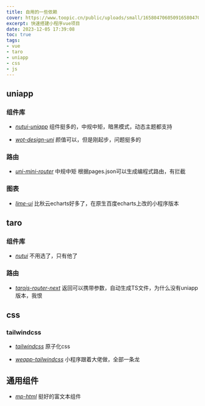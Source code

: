 ```yaml
---
title: 自用的一些依赖
cover: https://www.toopic.cn/public/uploads/small/1658047060509165804706088.png
excerpt: 快速搭建小程序vue项目
date: 2023-12-05 17:39:08
toc: true
tags:
- vue
- taro
- uniapp
- css
- js
---
```


## uniapp

### 组件库

- *[nutui-uniapp](https://www.uniapp-nutui.tech/)* 组件挺多的，中规中矩，暗黑模式，动态主题都支持

- *[wot-design-uni](https://wot-design-uni.netlify.app/)* 颜值可以，但是刚起步，问题挺多的

### 路由

- *[uni-mini-router](https://moonofweisheng.gitee.io/uni-mini-router/)* 中规中矩 根据pages.json可以生成编程式路由，有拦截

### 图表

- *[lime-ui](https://liangei.gitee.io/limeui/#/echart)* 比秋云echarts好多了，在原生百度echarts上改的小程序版本

## taro

### 组件库

- *[nutui](https://nutui.jd.com/#/)* 不用选了，只有他了

### 路由

- *[tarojs-router-next](https://lblblib.gitee.io/tarojs-router-next)* 返回可以携带参数，自动生成TS文件，为什么没有uniapp版本，我恨

## css

### tailwindcss

- *[tailwindcss](https://www.tailwindcss.cn/docs/installation)* 原子化css

- *[weapp-tailwindcss](https://weapp-tw.icebreaker.top/)* 小程序跟着大佬做，全部一条龙

## 通用组件

- *[mp-html](https://jin-yufeng.gitee.io/mp-html/#/)* 挺好的富文本组件